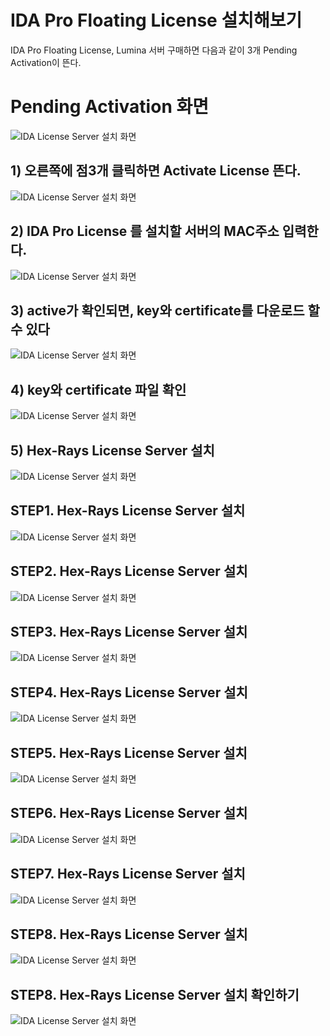 # IDA Pro Floating License 설치해보기

IDA Pro Floating License, Lumina 서버 구매하면
다음과 같이 3개 Pending Activation이 뜬다.

#  Pending Activation 화면 

![IDA License Server 설치 화면](capture/0.0%20ida%20license%20server%20설치.PNG)

## 1) 오른쪽에 점3개 클릭하면 Activate License 뜬다.
  
![IDA License Server 설치 화면](capture/1.1%20ida%20license%20server%20설치.PNG)

## 2) IDA Pro License 를 설치할 서버의 MAC주소 입력한다.
  
![IDA License Server 설치 화면](capture/1.2%20ida%20license%20server%20설치.PNG)

## 3) active가 확인되면, key와  certificate를 다운로드 할 수 있다
![IDA License Server 설치 화면](capture/1.5%20ida%20license%20server%20설치.PNG)

## 4)  key와  certificate 파일 확인
![IDA License Server 설치 화면](capture/1.11%20ida%20license%20server%20설치.PNG)

## 5) Hex-Rays License Server  설치
![IDA License Server 설치 화면](capture/1.11.2%20ida%20license%20server%20설치.png)

## STEP1. Hex-Rays License Server  설치 
![IDA License Server 설치 화면](capture/1.11.3%20ida%20license%20server%20설치.png)

## STEP2. Hex-Rays License Server  설치 
![IDA License Server 설치 화면](capture/1.11.4%20ida%20license%20server%20설치.PNG)

## STEP3. Hex-Rays License Server  설치 
![IDA License Server 설치 화면](capture/1.11.5%20ida%20license%20server%20설치.PNG)

## STEP4. Hex-Rays License Server  설치 
![IDA License Server 설치 화면](capture/1.11.6%20ida%20license%20server%20설치.PNG)

## STEP5. Hex-Rays License Server  설치 
![IDA License Server 설치 화면](capture/1.11.7%20ida%20license%20server%20설치.PNG)

## STEP6. Hex-Rays License Server  설치 
![IDA License Server 설치 화면](capture/1.11.8%20ida%20license%20server%20설치.PNG)

## STEP7. Hex-Rays License Server  설치 
![IDA License Server 설치 화면](capture/1.11.9%20ida%20license%20server%20설치.PNG)

## STEP8. Hex-Rays License Server  설치 
![IDA License Server 설치 화면](capture/1.11.10%20ida%20license%20server%20설치.PNG)


## STEP8. Hex-Rays License Server  설치 확인하기
![IDA License Server 설치 화면](capture/1.13%20ida%20license%20server%20설치.PNG)

